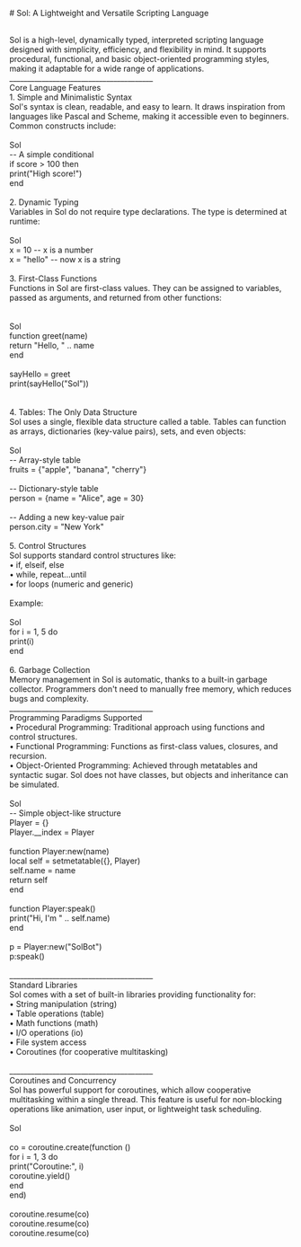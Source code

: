 
<p># Sol: A Lightweight and Versatile Scripting Language</p>
<p><br>
Sol is a high-level, dynamically typed, interpreted scripting language designed 
with simplicity, efficiency, and flexibility in mind. It supports procedural, 
functional, and basic object-oriented programming styles, making it adaptable 
for a wide range of applications.<br>
________________________________________<br>
Core Language Features<br>
1. Simple and Minimalistic Syntax<br>
Sol's syntax is clean, readable, and easy to learn. It draws inspiration from 
languages like Pascal and Scheme, making it accessible even to beginners. Common 
constructs include:<br>
<br>
Sol<br>
-- A simple conditional<br>
if score &gt; 100 then<br>
print(&quot;High score!&quot;)<br>
end<br>
<br>
2. Dynamic Typing<br>
Variables in Sol do not require type declarations. The type is determined at 
runtime:<br>
<br>
Sol<br>
x = 10 -- x is a number<br>
x = &quot;hello&quot; -- now x is a string<br>
<br>
3. First-Class Functions<br>
Functions in Sol are first-class values. They can be assigned to variables, 
passed as arguments, and returned from other functions:<br>
<br>
<br>
Sol<br>
function greet(name)<br>
return &quot;Hello, &quot; .. name<br>
end<br>
<br>
sayHello = greet<br>
print(sayHello(&quot;Sol&quot;))<br>
<br>
<br>
4. Tables: The Only Data Structure<br>
Sol uses a single, flexible data structure called a table. Tables can function 
as arrays, dictionaries (key-value pairs), sets, and even objects:<br>
<br>
Sol<br>
-- Array-style table<br>
fruits = {&quot;apple&quot;, &quot;banana&quot;, &quot;cherry&quot;}<br>
<br>
-- Dictionary-style table<br>
person = {name = &quot;Alice&quot;, age = 30}<br>
<br>
-- Adding a new key-value pair<br>
person.city = &quot;New York&quot;<br>
<br>
5. Control Structures<br>
Sol supports standard control structures like:<br>
• if, elseif, else<br>
• while, repeat...until<br>
• for loops (numeric and generic)<br>
<br>
Example:<br>
<br>
Sol<br>
for i = 1, 5 do<br>
print(i)<br>
end<br>
<br>
6. Garbage Collection<br>
Memory management in Sol is automatic, thanks to a built-in garbage collector. 
Programmers don't need to manually free memory, which reduces bugs and 
complexity.<br>
________________________________________<br>
Programming Paradigms Supported<br>
• Procedural Programming: Traditional approach using functions and control 
structures.<br>
• Functional Programming: Functions as first-class values, closures, and 
recursion.<br>
• Object-Oriented Programming: Achieved through metatables and syntactic sugar. 
Sol does not have classes, but objects and inheritance can be simulated.<br>
<br>
Sol<br>
-- Simple object-like structure<br>
Player = {}<br>
Player.__index = Player<br>
<br>
function Player:new(name)<br>
local self = setmetatable({}, Player)<br>
self.name = name<br>
return self<br>
end<br>
<br>
function Player:speak()<br>
print(&quot;Hi, I'm &quot; .. self.name)<br>
end<br>
<br>
p = Player:new(&quot;SolBot&quot;)<br>
p:speak()<br>
<br>
________________________________________<br>
Standard Libraries<br>
Sol comes with a set of built-in libraries providing functionality for:<br>
• String manipulation (string)<br>
• Table operations (table)<br>
• Math functions (math)<br>
• I/O operations (io)<br>
• File system access<br>
• Coroutines (for cooperative multitasking)<br>
<br>
________________________________________<br>
Coroutines and Concurrency<br>
Sol has powerful support for coroutines, which allow cooperative multitasking 
within a single thread. This feature is useful for non-blocking operations like 
animation, user input, or lightweight task scheduling.<br>
<br>
Sol<br>
<br>
co = coroutine.create(function ()<br>
for i = 1, 3 do<br>
print(&quot;Coroutine:&quot;, i)<br>
coroutine.yield()<br>
end<br>
end)<br>
<br>
coroutine.resume(co)<br>
coroutine.resume(co)<br>
coroutine.resume(co)</p>

